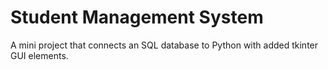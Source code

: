 # Student Management System
A mini project that connects an SQL database to Python with added tkinter GUI elements.
